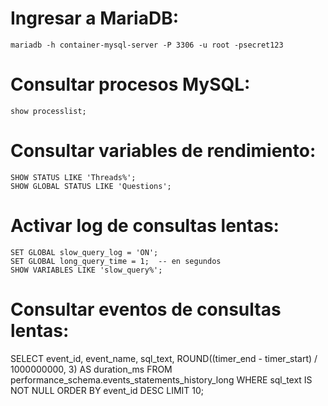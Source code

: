 # Ingresar a MariaDB:
```
mariadb -h container-mysql-server -P 3306 -u root -psecret123
```

# Consultar procesos MySQL:
```
show processlist;
```

# Consultar variables de rendimiento:
```
SHOW STATUS LIKE 'Threads%';
SHOW GLOBAL STATUS LIKE 'Questions';
```

# Activar log de consultas lentas:
```
SET GLOBAL slow_query_log = 'ON';
SET GLOBAL long_query_time = 1;  -- en segundos
SHOW VARIABLES LIKE 'slow_query%';
```

# Consultar eventos de consultas lentas:
SELECT 
    event_id,
    event_name,
    sql_text,
    ROUND((timer_end - timer_start) / 1000000000, 3) AS duration_ms
FROM performance_schema.events_statements_history_long
WHERE sql_text IS NOT NULL
ORDER BY event_id DESC
LIMIT 10;